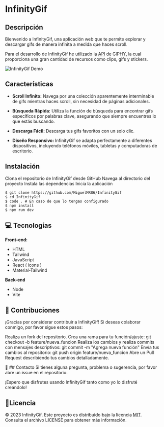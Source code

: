# InfinityGif 

## Descripción
Bienvenido a InfinityGif, una aplicación web que te permite explorar y descargar gifs de manera infinita a medida que haces scroll. 

Para el desarrollo de InfinityGif he utilizado la [API](https://developers.giphy.com/explorer/) de GIPHY, la cual proporciona una gran cantidad de recursos como clips, gifs y stickers.

![InfinityGif Demo](demo.gif)

## Características

- **Scroll Infinito:** Navega por una colección aparentemente interminable de gifs mientras haces scroll, sin necesidad de páginas adicionales.

- **Búsqueda Rápida:** Utiliza la función de búsqueda para encontrar gifs específicos por palabras clave, asegurando que siempre encuentres lo que estás buscando.

- **Descarga Fácil:** Descarga tus gifs favoritos con un solo clic.

- **Diseño Responsivo:** InfinityGif se adapta perfectamente a diferentes dispositivos, incluyendo teléfonos móviles, tabletas y computadoras de escritorio.

## Instalación
Clona el repositorio de InfinityGif desde GitHub
Navega al directorio del proyecto
Instala las dependencias
Inicia la aplicación

```shell
$ git clone https://github.com/MiguelMR86/InfinityGif
$ cd InfinityGif
$ code . # En caso de que lo tengas configurado
$ npm install
$ npm run dev
```

## 💻 Tecnologías
**Front-end:**
* HTML
* Tailwind
* JavaScript
* React ( icons )
* Material-Tailwind

**Back-end**
* Node
* Vite

## 🤝 Contribuciones
¡Gracias por considerar contribuir a InfinityGif! Si deseas colaborar conmigo, por favor sigue estos pasos:

Realiza un fork del repositorio.
Crea una rama para tu función/ajuste: git checkout -b feature/nueva_funcion
Realiza los cambios y realiza commits con mensajes descriptivos: git commit -m "Agrega nueva función"
Envía tus cambios al repositorio: git push origin feature/nueva_funcion
Abre un Pull Request describiendo tus cambios detalladamente.

📱 ## Contacto
Si tienes alguna pregunta, problema o sugerencia, por favor abre un issue en el repositorio.

¡Espero que disfrutes usando InfinityGif tanto como yo lo disfruté creándolo!

## 📜Licencia 
© 2023 InfinityGif. Este proyecto es distribuido bajo la licencia [MIT](https://choosealicense.com/licenses/mit/). Consulta el archivo LICENSE para obtener más información.
